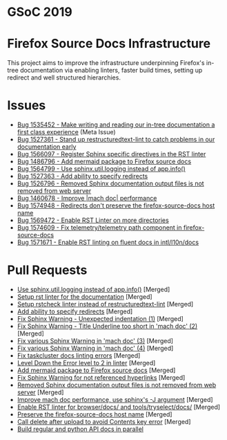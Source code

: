 # GSoC 2019

# Firefox Source Docs Infrastructure

This project aims to improve the infrastructure underpinning Firefox's in-tree documentation via enabling linters, faster build times, setting up redirect and well structured hierarchies.

# Issues
 * [Bug 1535452 - Make writing and reading our in-tree documentation a first class experience](https://bugzilla.mozilla.org/show_bug.cgi?id=1535452) (Meta Issue)
 * [Bug 1527361 - Stand up restructuredtext-lint to catch problems in our documentation early](https://bugzilla.mozilla.org/show_bug.cgi?id=1535452)
 * [Bug 1566097 - Register Sphinx specific directives in the RST linter](https://bugzilla.mozilla.org/show_bug.cgi?id=1566097)
 * [Bug 1486796 - Add mermaid package to Firefox source docs](https://bugzilla.mozilla.org/show_bug.cgi?id=1486796)
 * [Bug 1564799 - Use sphinx.util.logging instead of app.info()](https://bugzilla.mozilla.org/show_bug.cgi?id=1564799)
 * [Bug 1527363 - Add ability to specify redirects](https://bugzilla.mozilla.org/show_bug.cgi?id=1527363)
 * [Bug 1526796 - Removed Sphinx documentation output files is not removed from web server](https://bugzilla.mozilla.org/show_bug.cgi?id=1526796)
 * [Bug 1460678 - Improve |mach doc| performance](https://bugzilla.mozilla.org/show_bug.cgi?id=1460678)
 * [Bug 1574948 - Redirects don't preserve the firefox-source-docs host name](https://bugzilla.mozilla.org/show_bug.cgi?id=1574948)
 * [Bug 1569472 - Enable RST Linter on more directories](https://bugzilla.mozilla.org/show_bug.cgi?id=1569472)
 * [Bug 1574609 - Fix telemetry/telemetry path component in firefox-source-docs](https://bugzilla.mozilla.org/show_bug.cgi?id=1574609)
 * [Bug 1571671 - Enable RST linting on fluent docs in intl/l10n/docs](https://bugzilla.mozilla.org/show_bug.cgi?id=1571671)


# Pull Requests
 * [Use sphinx.util.logging instead of app.info()](https://phabricator.services.mozilla.com/D37539) [Merged]
 * [Setup rst linter for the documentation](https://phabricator.services.mozilla.com/D36586) [Merged]
 * [Setup rstcheck linter instead of restructuredtext-lint](https://phabricator.services.mozilla.com/D38339) [Merged]
 * [Add ability to specify redirects](https://phabricator.services.mozilla.com/D41548) [Merged]
 * [Fix Sphinx Warning - Unexpected indentation (1)](https://phabricator.services.mozilla.com/D35304) [Merged]
 * [Fix Sphinx Warning - Title Underline too short in 'mach doc' (2)](https://phabricator.services.mozilla.com/D35309) [Merged]
 * [Fix various Sphinx Warning in 'mach doc' (3)](https://phabricator.services.mozilla.com/D35314) [Merged]
 * [Fix various Sphinx Warning in 'mach doc' (4)](https://phabricator.services.mozilla.com/D38046) [Merged]
 * [Fix taskcluster docs linting errors](https://phabricator.services.mozilla.com/D39627) [Merged]
 * [Level Down the Error level to 2 in linter](https://phabricator.services.mozilla.com/D39663) [Merged]
 * [Add mermaid package to Firefox source docs](https://phabricator.services.mozilla.com/D39742) [Merged]
 * [Fix Sphinx Warning for not referenced hyperlinks](https://phabricator.services.mozilla.com/D39057) [Merged]
 * [Removed Sphinx documentation output files is not removed from web server](https://phabricator.services.mozilla.com/D35598) [Merged]
 * [Improve mach doc performance, use sphinx's -J argument](https://phabricator.services.mozilla.com/D41058) [Merged]
 * [Enable RST linter for browser/docs/ and tools/tryselect/docs/](https://phabricator.services.mozilla.com/D41991) [Merged]
 * [Preserve the firefox-source-docs host name](https://phabricator.services.mozilla.com/D42548) [Merged]
 * [Call delete after upload to avoid Contents key error](https://phabricator.services.mozilla.com/D42700) [Merged]
 * [Build regular and python API docs in parallel](https://phabricator.services.mozilla.com/D41062)
 
